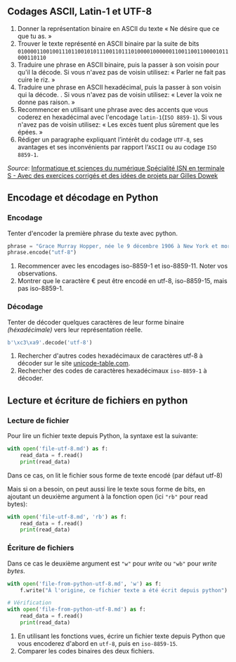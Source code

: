 ## Codages ASCII, Latin-1 et UTF-8

1. Donner la représentation binaire en ASCII du texte « Ne désire que ce que tu as. »
2. Trouver le texte représenté en ASCII binaire par la suite de bits
   `0100001100100111011001010111001101110100001000000110011001100001011000110110`
3. Traduire une phrase en ASCII binaire, puis la passer à son voisin pour qu'il la décode. Si vous
   n'avez pas de voisin utilisez: « Parler ne fait pas cuire le riz. »
4. Traduire une phrase en ASCII hexadécimal, puis la passer à son voisin qui la décode. . Si vous
   n'avez pas de voisin utilisez: « Lever la voix ne donne pas raison. » 
5. Recommencer en utilisant une phrase avec des accents que vous coderez en hexadécimal avec
   l'encodage `latin-1`(`ISO 8859-1`). Si vous n'avez pas de voisin utilisez: « Les excès tuent
   plus sûrement que les épées. »
6. Rédiger un paragraphe expliquant l’intérêt du codage `UTF-8`, ses avantages et ses
   inconvénients par rapport l‘`ASCII` ou au codage `ISO 8859-1`.

_Source_: [Informatique et sciences du numérique Spécialité ISN en terminale S -
Avec des exercices corrigés et des idées de projets par Gilles
Dowek](http://www.editions-eyrolles.com/Livre/9782212135435/)

## Encodage et décodage en Python

### Encodage

Tenter d'encoder la première phrase du texte avec python.

```python
phrase = "Grace Murray Hopper, née le 9 décembre 1906 à New York et morte le 1er janvier"
phrase.encode("utf-8")
```

1. Recommencer avec les encodages iso-8859-1 et iso-8859-11. Noter vos observations.
2. Montrer que le caractère € peut être encodé en utf-8, iso-8859-15, mais pas iso-8859-1.

### Décodage

Tenter de décoder quelques caractères de leur forme binaire _(héxadécimale)_ vers leur
représentation réelle.

```python
b'\xc3\xa9'.decode('utf-8')
```

1. Rechercher d'autres codes hexadécimaux de caractères utf-8 à décoder sur le site
   [unicode-table.com](https://unicode-table.com).
2. Rechercher des codes de caractères hexadécimaux `iso-8859-1` à décoder.

## Lecture et écriture de fichiers en python

### Lecture de fichier

Pour lire un fichier texte depuis Python, la syntaxe est la suivante:

```python
with open('file-utf-8.md') as f:
    read_data = f.read()
    print(read_data)
```

Dans ce cas, on lit le fichier sous forme de texte encodé (par défaut utf-8)

Mais si on a besoin, on peut aussi lire le texte sous forme de bits, en ajoutant un deuxième
argument à la fonction open (ici `"rb"` pour read bytes):

```python
with open('file-utf-8.md', 'rb') as f:
    read_data = f.read()
    print(read_data)
```

### Écriture de fichiers

Dans ce cas le deuxième argument est `"w"` pour _write_ ou `"wb"` pour _write bytes_.

```python
with open('file-from-python-utf-8.md', 'w') as f:
    f.write("À l'origine, ce fichier texte a été écrit depuis python")

# Vérification
with open('file-from-python-utf-8.md') as f:
    read_data = f.read()
    print(read_data)
```

1. En utilisant les fonctions vues, écrire un fichier texte depuis Python que vous encoderez d'abord
  en `utf-8`, puis en `iso-8859-15`.
2. Comparer les codes binaires des deux fichiers.
